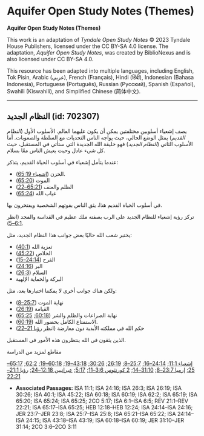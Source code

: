 # Aquifer Open Study Notes (Themes)

**Aquifer Open Study Notes (Themes)**

This work is an adaptation of *Tyndale Open Study Notes* © 2023 Tyndale House Publishers, licensed under the CC BY\-SA 4\.0 license. The adaptation, *Aquifer Open Study Notes*, was created by BiblioNexus and is also licensed under CC BY\-SA 4\.0\.

This resource has been adapted into multiple languages, including English, Tok Pisin, Arabic (عربي), French (Français), Hindi (हिंदी), Indonesian (Bahasa Indonesia), Portuguese (Português), Russian (Русский), Spanish (Español), Swahili (Kiswahili), and Simplified Chinese (简体中文).



--------------------------------

## النظام الجديد (id: 702307)

يصف إشعياء أسلوبين مختلفتين يمكن أن يكون عليهما العالم. الأسلوب الأول (*النظام القديم*) يمثل الوضع الحالي، حيث يواجه الناس التحديات مع السلطة والصعوبات. أما الأسلوب الثاني (*النظام الجديد*) فهو خليقة الله الجديدة التي ستأتي في المستقبل، حيث كل شيء عادل وحيث يعيش الناس معًا بسلام.

عندما يتأمل إشعياء في أسلوب الحياة القديم، يتذكر:

* الحزن ([إشعياء 65:19](https://ref.ly/Isa65:19)).
* الموت ([65:20](https://ref.ly/Isa65:20))
* الظلم والعنف ([65:21–22](https://ref.ly/Isa65:21-Isa65:22))
* غياب الله ([65:24](https://ref.ly/Isa65:24))

في أسلوب الحياة القديم هذا، يثق الناس بقوتهم الشخصية ويفتخرون بها.

تركز رؤية إشعياء للنظام الجديد على الرب بصفته ملك عظيم في القداسة والمجد (انظر [6:1–5](https://ref.ly/Isa6:1-Isa6:5)).

يختبر شعب الله حاليًا بعض جوانب هذا النظام الجديد، مثل:

* تعزية الله ([40:1](https://ref.ly/Isa40:1))
* الخلاص ([45:22](https://ref.ly/Isa45:22))
* الفرح ([24:14–15](https://ref.ly/Isa24:14-Isa24:15))
* البر ([24:16](https://ref.ly/Isa24:16))
* السلام ([26:3](https://ref.ly/Isa26:3))
* البركة والحماية الإلهية

ولكن هناك جوانب أخرى لا يمكننا اختبارها بعد، مثل:

* نهاية الموت ([25:7–8](https://ref.ly/Isa25:7-Isa25:8))
* القيامة ([26:19](https://ref.ly/Isa26:19))
* نهاية الصراعات والظلم والشر ([60:18](https://ref.ly/Isa60:18); [65:25](https://ref.ly/Isa65:25))
* الاستمتاع الكامل بحضور الله ([60:19](https://ref.ly/Isa60:19)).
* حكم الله في مملكته الأبدية دون معارضة (انظر [رؤيا 21–22](https://ref.ly/Rev21:1-Rev22:21))

الذين يثقون في الله ينتظرون هذه الأمور في المستقبل.

مقاطع لمزيد من الدراسة

[إشعياء 11:1](https://ref.ly/Isa11:1); [24:14–16](https://ref.ly/Isa24:14-Isa24:16); [25:7–8](https://ref.ly/Isa25:7-Isa25:8); [26:19](https://ref.ly/Isa26:19); [30:26](https://ref.ly/Isa30:26); [43:18–19](https://ref.ly/Isa43:18-Isa43:19); [60:18–19](https://ref.ly/Isa60:18-Isa60:19); [62:2](https://ref.ly/Isa62:2); [65:17–25](https://ref.ly/Isa65:17-Isa65:25); [إرميا 23:7–8](https://ref.ly/Jer23:7-Jer23:8); [31:10–14](https://ref.ly/Jer31:10-Jer31:14); [2 كورنثوس 3:6–11](https://ref.ly/2Cor3:6-2Cor3:11); [5:17](https://ref.ly/2Cor5:17); [عبرانيين 12:18–24](https://ref.ly/Heb12:18-Heb12:24); [رؤيا 21:1–22:21](https://ref.ly/Rev21:1-Rev22:21)

* **Associated Passages:** ISA 11:1; ISA 24:16; ISA 26:3; ISA 26:19; ISA 30:26; ISA 40:1; ISA 45:22; ISA 60:18; ISA 60:19; ISA 62:2; ISA 65:19; ISA 65:20; ISA 65:24; ISA 65:25; 2CO 5:17; ISA 6:1–ISA 6:5; REV 21:1–REV 22:21; ISA 65:17–ISA 65:25; HEB 12:18–HEB 12:24; ISA 24:14–ISA 24:16; JER 23:7–JER 23:8; ISA 25:7–ISA 25:8; ISA 65:21–ISA 65:22; ISA 24:14–ISA 24:15; ISA 43:18–ISA 43:19; ISA 60:18–ISA 60:19; JER 31:10–JER 31:14; 2CO 3:6–2CO 3:11

